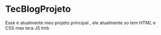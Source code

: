 # TecBlogProjeto
 Esse é atualmente meu projeto principal , ele atualmente so tem HTML e CSS mas tera JS tmb
